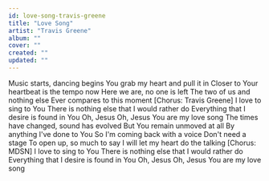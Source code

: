 ```yaml
---
id: love-song-travis-greene
title: "Love Song"
artist: "Travis Greene"
album: ""
cover: ""
created: ""
updated: ""
---
```


Music starts, dancing begins
You grab my heart and pull it in
Closer to Your heartbeat is the tempo now
Here we are, no one is left
The two of us and nothing else
Ever compares to this moment
[Chorus: Travis Greene]
I love to sing to You
There is nothing else that I would rather do
Everything that I desire is found in You
Oh, Jesus
Oh, Jesus You are my love song
The times have changed, sound has evolved
But You remain unmoved at all
By anything I've done to You
So I'm coming back with a voicе
Don't need a stage
To open up, so much to say
I will let my hеart do the talking
[Chorus: MDSN]
I love to sing to You
There is nothing else that I would rather do
Everything that I desire is found in You
Oh, Jesus
Oh, Jesus You are my love song